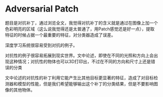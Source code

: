 # Adversarial Patch

题目是对抗补丁，通过浏览全文，我觉得对抗补丁的含义就是通过在图像上加一个色彩明亮的区域（这么说我觉得还是太普通了，用Patch感觉还是好一点），提取特征的时候占据一个最重要的特征，对分类器造成了误差。

深度学习系统很容易受到对抗的例子。

对抗性的例子很容易拓展到现实世界。文中论述，即使在不同的光照和方向上会出现这种情况；对抗性的物体也可以3D打印出，不过在不同的方向和尺寸上还是错误的分类

文中论述的对抗性的补丁利用它能产生比其他目标更显著的特征，造成了对目标检测器和模型的性能，但是我们希望能够输出这个补丁的分类结果，但是不要影响图像的其他物体。